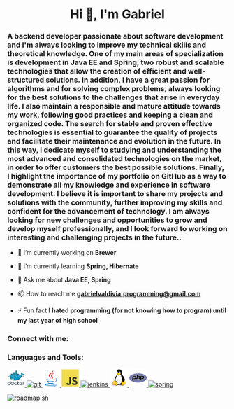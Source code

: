 <h1 align="center">Hi 👋, I'm Gabriel</h1>
<h3 align="left">A backend developer passionate about software development and I'm always looking to improve my technical skills and theoretical knowledge. One of my main areas of specialization is development in Java EE and Spring, two robust and scalable technologies that allow the creation of efficient and well-structured solutions. In addition, I have a great passion for algorithms and for solving complex problems, always looking for the best solutions to the challenges that arise in everyday life. I also maintain a responsible and mature attitude towards my work, following good practices and keeping a clean and organized code. The search for stable and proven effective technologies is essential to guarantee the quality of projects and facilitate their maintenance and evolution in the future. In this way, I dedicate myself to studying and understanding the most advanced and consolidated technologies on the market, in order to offer customers the best possible solutions. Finally, I highlight the importance of my portfolio on GitHub as a way to demonstrate all my knowledge and experience in software development. I believe it is important to share my projects and solutions with the community, further improving my skills and confident for the advancement of technology. I am always looking for new challenges and opportunities to grow and develop myself professionally, and I look forward to working on interesting and challenging projects in the future..</h3>

- 🔭 I’m currently working on **Brewer**

- 🌱 I’m currently learning **Spring, Hibernate**

- 💬 Ask me about **Java EE, Spring**

- 📫 How to reach me **gabrielvaldivia.programming@gmail.com**

- ⚡ Fun fact **I hated programming (for not knowing how to program) until my last year of high school**

<h3 align="left">Connect with me:</h3>
<p align="left">
</p>

<h3 align="left">Languages and Tools:</h3>
<p align="left"> <a href="https://www.docker.com/" target="_blank" rel="noreferrer"> <img src="https://raw.githubusercontent.com/devicons/devicon/master/icons/docker/docker-original-wordmark.svg" alt="docker" width="40" height="40"/> </a> <a href="https://git-scm.com/" target="_blank" rel="noreferrer"> <img src="https://www.vectorlogo.zone/logos/git-scm/git-scm-icon.svg" alt="git" width="40" height="40"/> </a> <a href="https://www.java.com" target="_blank" rel="noreferrer"> <img src="https://raw.githubusercontent.com/devicons/devicon/master/icons/java/java-original.svg" alt="java" width="40" height="40"/> </a> <a href="https://developer.mozilla.org/en-US/docs/Web/JavaScript" target="_blank" rel="noreferrer"> <img src="https://raw.githubusercontent.com/devicons/devicon/master/icons/javascript/javascript-original.svg" alt="javascript" width="40" height="40"/> </a> <a href="https://www.jenkins.io" target="_blank" rel="noreferrer"> <img src="https://www.vectorlogo.zone/logos/jenkins/jenkins-icon.svg" alt="jenkins" width="40" height="40"/> </a> <a href="https://www.linux.org/" target="_blank" rel="noreferrer"> <img src="https://raw.githubusercontent.com/devicons/devicon/master/icons/linux/linux-original.svg" alt="linux" width="40" height="40"/> </a> <a href="https://www.php.net" target="_blank" rel="noreferrer"> <img src="https://raw.githubusercontent.com/devicons/devicon/master/icons/php/php-original.svg" alt="php" width="40" height="40"/> </a> <a href="https://spring.io/" target="_blank" rel="noreferrer"> <img src="https://www.vectorlogo.zone/logos/springio/springio-icon.svg" alt="spring" width="40" height="40"/> </a> </p>



<a href="https://roadmap.sh"><img src="https://api.roadmap.sh/v1-badge/wide/64b913488a29ad56fa9aaafc?variant=dark" alt="roadmap.sh"/></a>
